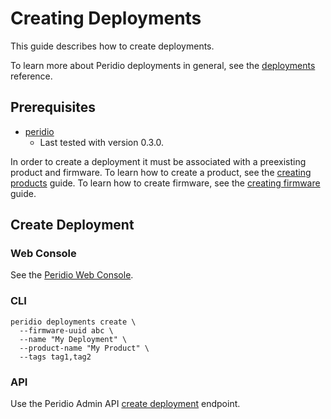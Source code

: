 # Creating Deployments

This guide describes how to create deployments.

To learn more about Peridio deployments in general, see the [deployments](/reference/deployments) reference.

## Prerequisites

- [peridio](https://github.com/peridio/morel/releases)
  - Last tested with version 0.3.0.

In order to create a deployment it must be associated with a preexisting product and firmware. To learn how to create a product, see the [creating products](/guides/creating-products) guide. To learn how to create firmware, see the [creating firmware](/guides/creating-firmware) guide.

## Create Deployment

### Web Console

See the [Peridio Web Console](https://console.cremini.peridio.com).

### CLI

```
peridio deployments create \
  --firmware-uuid abc \
  --name "My Deployment" \
  --product-name "My Product" \
  --tags tag1,tag2
```

### API

Use the Peridio Admin API [create deployment](/admin-api#tag/Deployments/paths/~1orgs~1%7Borganization_name%7D~1products~1%7Bproduct_name%7D~1deployments/post) endpoint.

